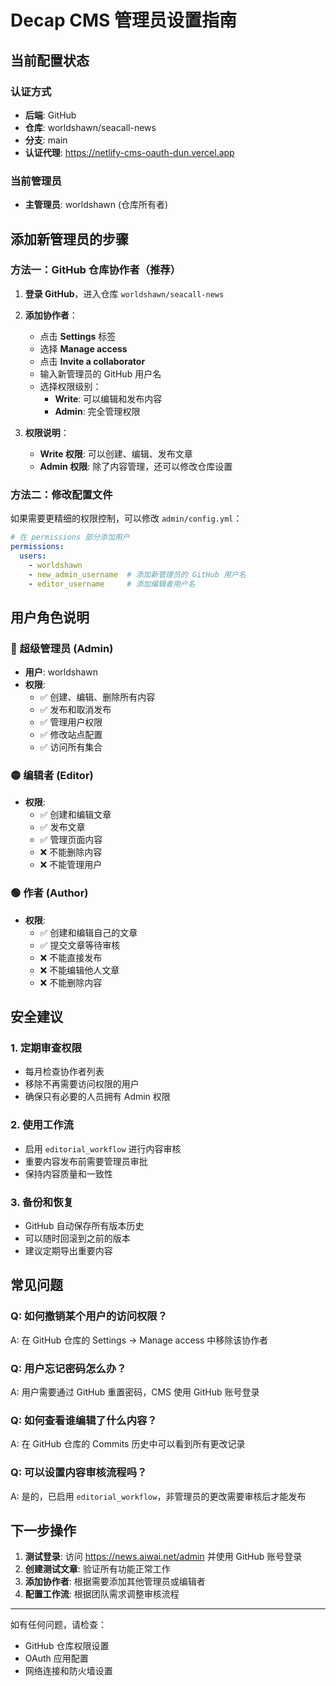 # Decap CMS 管理员设置指南

## 当前配置状态

### 认证方式
- **后端**: GitHub
- **仓库**: worldshawn/seacall-news
- **分支**: main
- **认证代理**: https://netlify-cms-oauth-dun.vercel.app

### 当前管理员
- **主管理员**: worldshawn (仓库所有者)

## 添加新管理员的步骤

### 方法一：GitHub 仓库协作者（推荐）

1. **登录 GitHub**，进入仓库 `worldshawn/seacall-news`

2. **添加协作者**：
   - 点击 **Settings** 标签
   - 选择 **Manage access**
   - 点击 **Invite a collaborator**
   - 输入新管理员的 GitHub 用户名
   - 选择权限级别：
     - **Write**: 可以编辑和发布内容
     - **Admin**: 完全管理权限

3. **权限说明**：
   - **Write 权限**: 可以创建、编辑、发布文章
   - **Admin 权限**: 除了内容管理，还可以修改仓库设置

### 方法二：修改配置文件

如果需要更精细的权限控制，可以修改 `admin/config.yml`：

```yaml
# 在 permissions 部分添加用户
permissions:
  users:
    - worldshawn
    - new_admin_username  # 添加新管理员的 GitHub 用户名
    - editor_username     # 添加编辑者用户名
```

## 用户角色说明

### 🔴 超级管理员 (Admin)
- **用户**: worldshawn
- **权限**: 
  - ✅ 创建、编辑、删除所有内容
  - ✅ 发布和取消发布
  - ✅ 管理用户权限
  - ✅ 修改站点配置
  - ✅ 访问所有集合

### 🟡 编辑者 (Editor)
- **权限**:
  - ✅ 创建和编辑文章
  - ✅ 发布文章
  - ✅ 管理页面内容
  - ❌ 不能删除内容
  - ❌ 不能管理用户

### 🟢 作者 (Author)
- **权限**:
  - ✅ 创建和编辑自己的文章
  - ✅ 提交文章等待审核
  - ❌ 不能直接发布
  - ❌ 不能编辑他人文章
  - ❌ 不能删除内容

## 安全建议

### 1. 定期审查权限
- 每月检查协作者列表
- 移除不再需要访问权限的用户
- 确保只有必要的人员拥有 Admin 权限

### 2. 使用工作流
- 启用 `editorial_workflow` 进行内容审核
- 重要内容发布前需要管理员审批
- 保持内容质量和一致性

### 3. 备份和恢复
- GitHub 自动保存所有版本历史
- 可以随时回滚到之前的版本
- 建议定期导出重要内容

## 常见问题

### Q: 如何撤销某个用户的访问权限？
A: 在 GitHub 仓库的 Settings → Manage access 中移除该协作者

### Q: 用户忘记密码怎么办？
A: 用户需要通过 GitHub 重置密码，CMS 使用 GitHub 账号登录

### Q: 如何查看谁编辑了什么内容？
A: 在 GitHub 仓库的 Commits 历史中可以看到所有更改记录

### Q: 可以设置内容审核流程吗？
A: 是的，已启用 `editorial_workflow`，非管理员的更改需要审核后才能发布

## 下一步操作

1. **测试登录**: 访问 https://news.aiwai.net/admin 并使用 GitHub 账号登录
2. **创建测试文章**: 验证所有功能正常工作
3. **添加协作者**: 根据需要添加其他管理员或编辑者
4. **配置工作流**: 根据团队需求调整审核流程

---

如有任何问题，请检查：
- GitHub 仓库权限设置
- OAuth 应用配置
- 网络连接和防火墙设置
